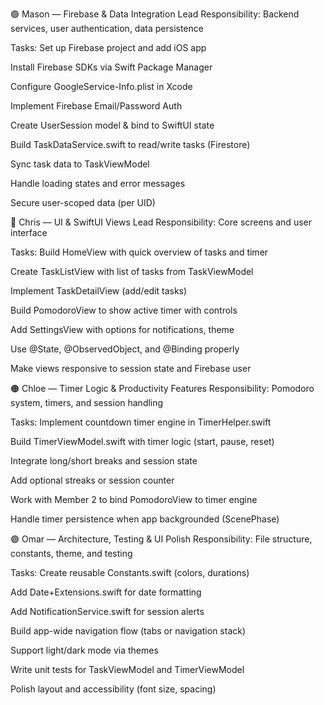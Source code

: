 🟢 Mason — Firebase & Data Integration Lead
Responsibility: Backend services, user authentication, data persistence

Tasks:
 Set up Firebase project and add iOS app

 Install Firebase SDKs via Swift Package Manager

 Configure GoogleService-Info.plist in Xcode

 Implement Firebase Email/Password Auth

 Create UserSession model & bind to SwiftUI state

 Build TaskDataService.swift to read/write tasks (Firestore)

 Sync task data to TaskViewModel

 Handle loading states and error messages

 Secure user-scoped data (per UID)

🔵 Chris — UI & SwiftUI Views Lead
Responsibility: Core screens and user interface

Tasks:
 Build HomeView with quick overview of tasks and timer

 Create TaskListView with list of tasks from TaskViewModel

 Implement TaskDetailView (add/edit tasks)

 Build PomodoroView to show active timer with controls

 Add SettingsView with options for notifications, theme

 Use @State, @ObservedObject, and @Binding properly

 Make views responsive to session state and Firebase user

🟠 Chloe — Timer Logic & Productivity Features
Responsibility: Pomodoro system, timers, and session handling

Tasks:
 Implement countdown timer engine in TimerHelper.swift

 Build TimerViewModel.swift with timer logic (start, pause, reset)

 Integrate long/short breaks and session state

 Add optional streaks or session counter

 Work with Member 2 to bind PomodoroView to timer engine

 Handle timer persistence when app backgrounded (ScenePhase)

🟣 Omar — Architecture, Testing & UI Polish
Responsibility: File structure, constants, theme, and testing

Tasks:
 Create reusable Constants.swift (colors, durations)

 Add Date+Extensions.swift for date formatting

 Add NotificationService.swift for session alerts

 Build app-wide navigation flow (tabs or navigation stack)

 Support light/dark mode via themes

 Write unit tests for TaskViewModel and TimerViewModel

 Polish layout and accessibility (font size, spacing)
